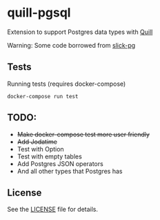 # quill-pgsql
Extension to support Postgres data types with [Quill](https://github.com/getquill/quill)

Warning: Some code borrowed from [slick-pg](https://github.com/tminglei/slick-pg)

## Tests
Running tests (requires docker-compose)

    docker-compose run test

## TODO:
  * ~~Make docker-compose test more user friendly~~
  * ~~Add Jodatime~~
  * Test with Option
  * Test with empty tables
  * Add Postgres JSON operators
  * And all other types that Postgres has

## License

See the [LICENSE](https://github.com/gustavoamigo/quill-pgsql/blob/master/LICENSE) file for details.
